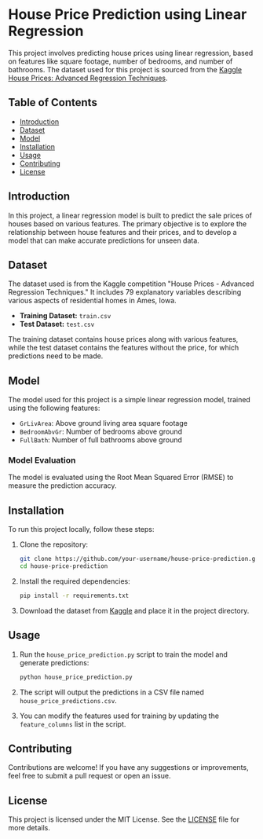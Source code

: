
# House Price Prediction using Linear Regression

This project involves predicting house prices using linear regression, based on features like square footage, number of bedrooms, and number of bathrooms. The dataset used for this project is sourced from the [Kaggle House Prices: Advanced Regression Techniques](https://www.kaggle.com/c/house-prices-advanced-regression-techniques/data).

## Table of Contents
- [Introduction](#introduction)
- [Dataset](#dataset)
- [Model](#model)
- [Installation](#installation)
- [Usage](#usage)
- [Contributing](#contributing)
- [License](#license)

## Introduction
In this project, a linear regression model is built to predict the sale prices of houses based on various features. The primary objective is to explore the relationship between house features and their prices, and to develop a model that can make accurate predictions for unseen data.

## Dataset
The dataset used is from the Kaggle competition "House Prices - Advanced Regression Techniques." It includes 79 explanatory variables describing various aspects of residential homes in Ames, Iowa.

- **Training Dataset:** `train.csv`
- **Test Dataset:** `test.csv`

The training dataset contains house prices along with various features, while the test dataset contains the features without the price, for which predictions need to be made.

## Model
The model used for this project is a simple linear regression model, trained using the following features:
- `GrLivArea`: Above ground living area square footage
- `BedroomAbvGr`: Number of bedrooms above ground
- `FullBath`: Number of full bathrooms above ground

### Model Evaluation
The model is evaluated using the Root Mean Squared Error (RMSE) to measure the prediction accuracy.

## Installation
To run this project locally, follow these steps:

1. Clone the repository:
   ```bash
   git clone https://github.com/your-username/house-price-prediction.git
   cd house-price-prediction
   ```

2. Install the required dependencies:
   ```bash
   pip install -r requirements.txt
   ```

3. Download the dataset from [Kaggle](https://www.kaggle.com/c/house-prices-advanced-regression-techniques/data) and place it in the project directory.

## Usage
1. Run the `house_price_prediction.py` script to train the model and generate predictions:
   ```bash
   python house_price_prediction.py
   ```

2. The script will output the predictions in a CSV file named `house_price_predictions.csv`.

3. You can modify the features used for training by updating the `feature_columns` list in the script.


## Contributing
Contributions are welcome! If you have any suggestions or improvements, feel free to submit a pull request or open an issue.

## License
This project is licensed under the MIT License. See the [LICENSE](LICENSE) file for more details.

